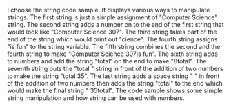 I choose the string code sample. It displays various ways to manipulate strings. The first string is just a simple assignment of "Computer Science" string. 
The second string adds a number on to the end of the first string that would look like "Computer Science 307". The third string takes part of the end of 
the string which would print out "cience". The fourth string assigns "is fun" to the string variable. The fifth string combines the second and the fourth 
string to make "Computer Science 307is fun". The sixth string adds to numbers and add the string "total" on the end to make "8total". The seventh string puts
the "total " string in front of the addition of two numbers to make the string "total 35". The last string adds a space string " " in front of the addition of
two numbers then adds the string "total" to the end which would make the final string " 35total". The code sample shows some simple string manipulation and
how string can be used with numbers.
